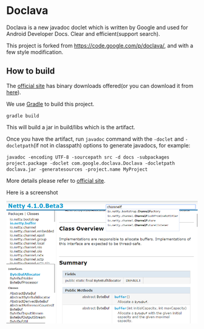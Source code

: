 Doclava
=======

Doclava is a new javadoc doclet which is written by Google and used for Android Developer Docs. Clear and efficient(support search).

This project is forked from https://code.google.com/p/doclava/, and with a few style modification.

## How to build
The [official site](https://code.google.com/p/doclava/) has binary downloads offered(or you can download it from [here](releases)).

We use [Gradle](http://www.gradle.org/) to build this project.

    gradle build

This will build a jar in build/libs which is the artifact.

Once you have the artifact, run `javadoc` command with the `-doclet` and `-docletpath`(if not in classpath) options to generate javadocs, for example:


    javadoc -encoding UTF-8 -sourcepath src -d docs -subpackages project.package -doclet com.google.doclava.Doclava -docletpath doclava.jar -generatesources -project.name MyProject


More details please refer to [official site](https://code.google.com/p/doclava/).

Here is a screenshot

![Doclava](assets/screenshot.png)
